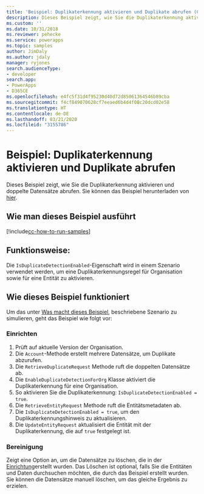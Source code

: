 ```yaml
---
title: 'Beispiel: Duplikaterkennung aktivieren und Duplikate abrufen (Common Data Service) | Microsoft-Dokumentation'
description: Dieses Beispiel zeigt, wie Sie die Duplikaterkennung aktivieren und doppelte Datensätze abrufen.
ms.custom: ''
ms.date: 10/31/2018
ms.reviewer: pehecke
ms.service: powerapps
ms.topic: samples
author: JimDaly
ms.author: jdaly
manager: ryjones
search.audienceType:
- developer
search.app:
- PowerApps
- D365CE
ms.openlocfilehash: e4fc5f31d4f95230d40d72d85061364546b89cba
ms.sourcegitcommit: f4cf849070628cf7eeaed6b4d4f08c20dcd02e58
ms.translationtype: HT
ms.contentlocale: de-DE
ms.lasthandoff: 03/21/2020
ms.locfileid: "3155786"
---
```

# <a name="sample-enable-duplicate-detection-and-retrieve-duplicates"></a>Beispiel: Duplikaterkennung aktivieren und Duplikate abrufen

<!-- https://docs.microsoft.com/dynamics365/customer-engagement/developer/org-service/sample-enable-duplicate-detection-and-retrieve-duplicates -->

Dieses Beispiel zeigt, wie Sie die Duplikaterkennung aktivieren und doppelte Datensätze abrufen. Sie können das Beispiel herunterladen von [hier](https://github.com/Microsoft/PowerApps-Samples/tree/master/cds/orgsvc/C%23/EnableDuplicateDetection).

## <a name="how-to-run-this-sample"></a>Wie man dieses Beispiel ausführt

[!include[cc-how-to-run-samples](../../includes/cc-how-to-run-samples.md)]

## <a name="what-this-sample-does"></a>Funktionsweise:

Die `IsDuplicateDetectionEnabled`-Eigenschaft wird in einem Szenario verwendet werden, um eine Duplikaterkennungsregel für Organisation sowie für eine Entität zu aktivieren.

## <a name="how-this-sample-works"></a>Wie dieses Beispiel funktioniert

Um das unter [Was macht dieses Beispiel](#what-this-sample-does), beschriebene Szenario zu simulieren, geht das Beispiel wie folgt vor:

### <a name="setup"></a>Einrichten

1. Prüft auf aktuelle Version der Organisation.
1. Die `Account`-Methode erstellt mehrere Datensätze, um Duplikate abzurufen.
1. Die `RetrieveDuplicateRequest` Methode ruft die doppelten Datensätze ab. 
1. Die `EnableDuplicateDetectionForOrg` Klasse aktiviert die Duplikaterkennung für eine Organisation. 
1. So aktivieren Sie die Duplikaterkennung: `IsDuplicateDetectionEnabled = true`.
1. Die `RetrieveEntityRequest` Methode ruft die Entitätsmetadaten ab. 
1. Die `IsDuplicateDetectionEnabled = true`, um den Duplikaterkennungshinweis zu aktualisieren.
1. Die `UpdateEntityRequest` aktualisiert die Entität mit der Duplikaterkennung, die auf `true` festgelegt ist.

### <a name="clean-up"></a>Bereinigung

Zeigt eine Option an, um die Datensätze zu löschen, die in der [Einrichtung](#setup)erstellt wurden. Das Löschen ist optional, falls Sie die Entitäten und Daten durchsuchen möchten, die durch das Beispiel erstellt wurden. Sie können die Datensätze manuell löschen, um das gleiche Ergebnis zu erzielen.
